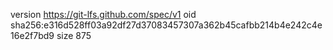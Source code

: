 version https://git-lfs.github.com/spec/v1
oid sha256:e316d528ff03a92df27d37083457307a362b45cafbb214b4e242c4e16e2f7bd9
size 875
